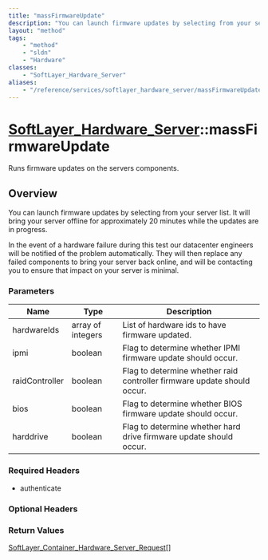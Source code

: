 ```yaml
---
title: "massFirmwareUpdate"
description: "You can launch firmware updates by selecting from your server list. It will bring your server offline for approximately... "
layout: "method"
tags:
    - "method"
    - "sldn"
    - "Hardware"
classes:
    - "SoftLayer_Hardware_Server"
aliases:
    - "/reference/services/softlayer_hardware_server/massFirmwareUpdate"
---
```

# [SoftLayer_Hardware_Server](/reference/services/SoftLayer_Hardware_Server)::massFirmwareUpdate

Runs firmware updates on the servers components.


## Overview 
You can launch firmware updates by selecting from your server list. It will bring your server offline for approximately 20 minutes while the updates are in progress. 

In the event of a hardware failure during this test our datacenter engineers will be notified of the problem automatically. They will then replace any failed components to bring your server back online, and will be contacting you to ensure that impact on your server is minimal. 

### Parameters 
|Name | Type | Description |
| --- | --- | --- |
|hardwareIds| array of integers| List of hardware ids to have firmware updated.|
|ipmi| boolean| Flag to determine whether IPMI firmware update should occur.|
|raidController| boolean| Flag to determine whether raid controller firmware update should occur.|
|bios| boolean| Flag to determine whether BIOS firmware update should occur.|
|harddrive| boolean| Flag to determine whether hard drive firmware update should occur.|


### Required Headers
* authenticate

### Optional Headers

### Return Values
<a href='/reference/datatypes/SoftLayer_Container_Hardware_Server_Request'>SoftLayer_Container_Hardware_Server_Request[] </a>

